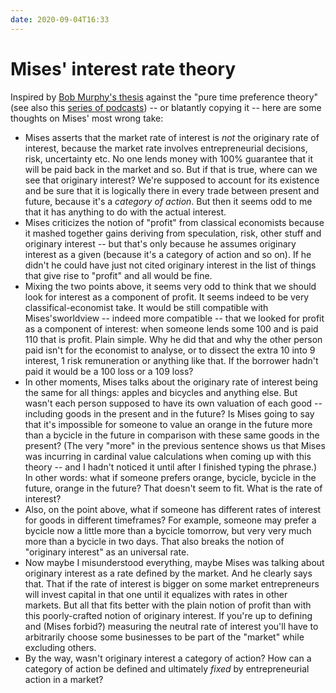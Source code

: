 ```yaml
---
date: 2020-09-04T16:33
---
```


# Mises' interest rate theory

Inspired by [Bob Murphy's thesis](http://consultingbyrpm.com/uploads/Dissertation.pdf) against the "pure time preference theory" (see also this [series of podcasts](https://www.bobmurphyshow.com/episodes/ep-31-capital-and-interest-in-the-austrian-tradition-part-3-of-3/)) -- or blatantly copying it -- here are some thoughts on Mises' most wrong take:

  * Mises asserts that the market rate of interest is _not_ the originary rate of interest, because the market rate involves entrepreneurial decisions, risk, uncertainty etc. No one lends money with 100% guarantee that it will be paid back in the market and so. But if that is true, where can we see that originary interest? We're supposed to account for its existence and be sure that it is logically there in every trade between present and future, because it's a _category of action_. But then it seems odd to me that it has anything to do with the actual interest.
  * Mises criticizes the notion of "profit" from classical economists because it mashed together gains deriving from speculation, risk, other stuff and originary interest -- but that's only because he assumes originary interest as a given (because it's a category of action and so on). If he didn't he could have just not cited originary interest in the list of things that give rise to "profit" and all would be fine.
  * Mixing the two points above, it seems very odd to think that we should look for interest as a component of profit. It seems indeed to be very classifical-economist take. It would be still compatible with Mises'sworldview -- indeed more compatible -- that we looked for profit as a component of interest: when someone lends some 100 and is paid 110 that is profit. Plain simple. Why he did that and why the other person paid isn't for the economist to analyse, or to dissect the extra 10 into 9 interest, 1 risk remuneration or anything like that. If the borrower hadn't paid it would be a 100 loss or a 109 loss?
  * In other moments, Mises talks about the originary rate of interest being the same for all things: apples and bicycles and anything else. But wasn't each person supposed to have its own valuation of each good -- including goods in the present and in the future? Is Mises going to say that it's impossible for someone to value an orange in the future more than a bycicle in the future in comparison with these same goods in the present? (The very "more" in the previous sentence shows us that Mises was incurring in cardinal value calculations when coming up with this theory -- and I hadn't noticed it until after I finished typing the phrase.) In other words: what if someone prefers orange, bycicle, bycicle in the future, orange in the future? That doesn't seem to fit. What is the rate of interest?
  * Also, on the point above, what if someone has different rates of interest for goods in different timeframes? For example, someone may prefer a bycicle now a little more than a bycicle tomorrow, but very very much more than a bycicle in two days. That also breaks the notion of "originary interest" as an universal rate.
  * Now maybe I misunderstood everything, maybe Mises was talking about originary interest as a rate defined by the market. And he clearly says that. That if the rate of interest is bigger on some market entrepreneurs will invest capital in that one until it equalizes with rates in other markets. But all that fits better with the plain notion of profit than with this poorly-crafted notion of originary interest. If you're up to defining and (Mises forbid?) measuring the neutral rate of interest you'll have to arbitrarily choose some businesses to be part of the "market" while excluding others.
  * By the way, wasn't originary interest a category of action? How can a category of action be defined and ultimately _fixed_ by entrepreneurial action in a market?
